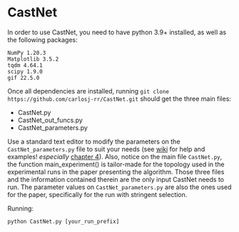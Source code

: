 # CastNet
In order to use CastNet, you need to have python 3.9+ installed, as well as the following packages:

```
NumPy 1.20.3  
Matplotlib 3.5.2  
tqdm 4.64.1  
scipy 1.9.0  
gif 22.5.0
```
Once all dependencies are installed, running `git clone https://github.com/carlosj-rr/CastNet.git` should get the three main files: 
* CastNet.py
* CastNet_out_funcs.py
* CastNet_parameters.py
 
Use a standard text editor to modify the parameters on the ```CastNet_parameters.py``` file to suit your needs (see [wiki](https://github.com/carlosj-rr/CastNet/wiki) for help and examples! _especially_ [chapter 4](https://github.com/carlosj-rr/CastNet/wiki/4.-Making-your-own-experiment)). Also, notice on the main file ```CastNet.py```, the function main_experiment() is tailor-made for the topology used in the experimental runs in the paper presenting the algorithm. Those three files and the information contained therein are the only input CastNet needs to run. The parameter values on ```CastNet_parameters.py``` are also the ones used for the paper, specifically for the run with stringent selection.

Running:

```python CastNet.py [your_run_prefix]```
